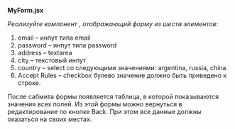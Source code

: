 **MyForm.jsx**

_Реализуйте компонент <MyForm>, отображающий форму из шести элементов:_

1. email – инпут типа email
2. password – инпут типа password
3. address – textarea
4. city – текстовый инпут
5. country – select со следующими значениями: argentina, russia, china.
6. Accept Rules – checkbox булево значение должно быть приведено к строке.

После сабмита формы появляется таблица, в которой показываются значения всех полей. 
Из этой формы можно вернуться в редактирование по кнопке Back. При этом все данные должны оказаться на своих местах.
